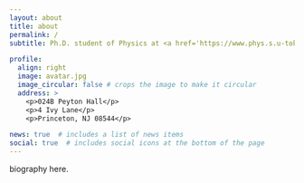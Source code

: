 ```yaml
---
layout: about
title: about
permalink: /
subtitle: Ph.D. student of Physics at <a href='https://www.phys.s.u-tokyo.ac.jp/en/'>The University of Tokyo</a>, currently visiting Department of Astrophysical Sciences at <a href='https://web.astro.princeton.edu/'>Princeton University</a>

profile:
  align: right
  image: avatar.jpg
  image_circular: false # crops the image to make it circular
  address: >
    <p>024B Peyton Hall</p>
    <p>4 Ivy Lane</p>
    <p>Princeton, NJ 08544</p>

news: true  # includes a list of news items
social: true  # includes social icons at the bottom of the page
---
```


biography here. 
